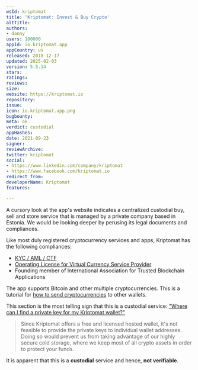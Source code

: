 ```yaml
---
wsId: kriptomat
title: 'Kriptomat: Invest & Buy Crypto'
altTitle: 
authors:
- danny
users: 100000
appId: io.kriptomat.app
appCountry: us
released: 2018-12-17
updated: 2025-02-03
version: 5.5.14
stars: 
ratings: 
reviews: 
size: 
website: https://kriptomat.io
repository: 
issue: 
icon: io.kriptomat.app.png
bugbounty: 
meta: ok
verdict: custodial
appHashes: 
date: 2021-09-23
signer: 
reviewArchive: 
twitter: kriptomat
social:
- https://www.linkedin.com/company/kriptomat
- https://www.facebook.com/kriptomat.io
redirect_from: 
developerName: Kriptomat
features: 

---
```


A cursory look at the app's website indicates a centralized custodial buy, sell and store service that is managed by a private company based in Estonia. We would be looking deeper by perusing its legal documents and compliances.

Like most duly registered cryptocurrency services and apps, Kriptomat has the following compliances:

- [KYC / AML / CTF](https://kriptomat.io/aml/)
- [Operating License for Virtual Currency Service Provider](https://kriptomat.io/wp-content/uploads/2020/11/kriptomat-operating-licence-virtual-currecncy-services.pdf)
- Founding member of International Association for Trusted Blockchain Applications

The app supports Bitcoin and other multiple cryptocurrencies. This is a tutorial for [how to send cryptocurrencies](https://help.kriptomat.io/en/articles/1986089-how-to-send-cryptocurrencies-to-another-wallet) to other wallets.

This section is the most telling sign that this is a custodial service: ["Where can I find a private key for my Kriptomat wallet?"](https://help.kriptomat.io/en/articles/2107421-where-can-i-find-a-private-key-for-my-kriptomat-wallet)

> Since Kriptomat offers a free and licensed hosted wallet, it's not feasible to provide the private keys to individual wallet addresses. Doing so would prevent us from taking advantage of our highly secure cold storage, where we keep most of all crypto assets in order to protect your funds.

It is apparent that this is a **custodial** service and hence, **not verifiable**.